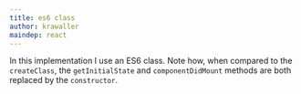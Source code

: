 ```yaml
---
title: es6 class
author: krawaller
maindep: react
---
```


In this implementation I use an ES6 class. Note how, when compared to the `createClass`, the `getInitialState` and `componentDidMount` methods are both replaced by the `constructor`.